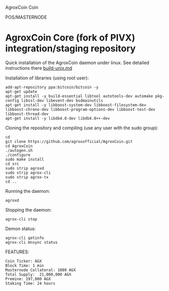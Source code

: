 AgroxCoin Coin
 
POS/MASTERNODE
 
 AgroxCoin Core (fork of PIVX) integration/staging repository
======================================

Quick installation of the AgroxCoin daemon under linux. See detailed instructions there [build-unix.md](build-unix.md)

Installation of libraries (using root user):

    add-apt-repository ppa:bitcoin/bitcoin -y
    apt-get update
    apt-get install -y build-essential libtool autotools-dev automake pkg-config libssl-dev libevent-dev bsdmainutils
    apt-get install -y libboost-system-dev libboost-filesystem-dev libboost-chrono-dev libboost-program-options-dev libboost-test-dev libboost-thread-dev
    apt-get install -y libdb4.8-dev libdb4.8++-dev

Cloning the repository and compiling (use any user with the sudo group):

    cd
    git clone https://github.com/agroxofficial/AgroxCoin.git
    cd AgroxCoin
    ./autogen.sh
    ./configure
    sudo make install
    cd src
    sudo strip agroxd
    sudo strip agrox-cli
    sudo strip agrox-tx
    cd ..

Running the daemon:

    agroxd 

Stopping the daemon:

    agrox-cli stop

Demon status:

    agrox-cli getinfo
    agrox-cli mnsync status
 
 


FEATURES:
 
	Coin Ticker: AGX
	Block Time: 1 min
	Masternode Collateral: 1000 AGX
	Total Supply:  21,000,000 AGX
	Premine: 197,000 AGX
	Staking Time: 24 hours

 